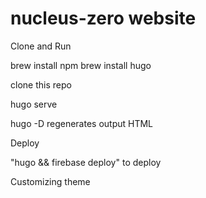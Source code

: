 # nucleus-zero website

Clone and Run

brew install npm
brew install hugo

clone this repo

hugo serve

hugo -D regenerates output HTML


Deploy

"hugo && firebase deploy" to deploy


Customizing theme
